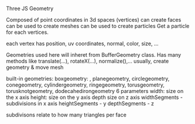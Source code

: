 Three JS Geometry

Composed of point coordinates in 3d spaces (vertices)
    can create faces
can be used to create meshes
can be used to create particles
Get a particle for each vertices.

each vertex has position, uv coordinates, normal, color, size, ...

Geometries used here will inheret from BufferGeometry class.  Has many methods like translate(...), rotateX(...), normalize(),...
usually, create geometry & move mesh

built-in geometries: boxgeometry: , planegeometry, circlegeometry, conegeometry, cylindergeometry, ringegeometry, torusgeometry, torusknotgeometry, dodecahedirongeometry
6 parameters
width: size on the x axis
height: size on the y axis
depth size on z axis
widthSegments - subdivisions in x axis
heightSegments - y
depthSegments - z

subdivisons relate to how many triangles per face